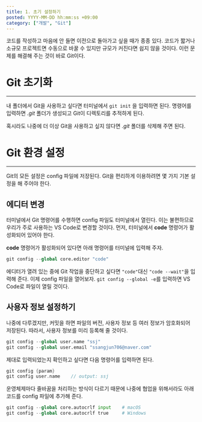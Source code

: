 ```yaml
---
title: 1. 초기 설정하기
posted: YYYY-MM-DD hh:mm:ss +09:00
category: ["개발", "Git"]
---
```


코드를 작성하고 마음에 안 들면 이전으로 돌아가고 싶을 때가 종종 있다. 코드가 짧거나 소규모 프로젝트면 수동으로 바꿀 수 있지만 규모가 커진다면 쉽지 않을 것이다. 이런 문제를 해결해 주는 것이 바로 Git이다.

# Git 초기화
---
내 폴더에서 Git을 사용하고 싶다면 터미널에서 `git init` 을 입력하면 된다. 명령어를 입력하면 *.git* 폴더가 생성되고 Git이 디렉토리를 추적하게 된다.

혹시라도 나중에 더 이상 Git을 사용하고 싶지 않다면 *.git* 폴더를 삭제해 주면 된다.

# Git 환경 설정
---
Git의 모든 설정은 config 파일에 저장된다. Git을 편리하게 이용하려면 몇 가지 기본 설정을 해 주어야 한다.

## 에디터 변경
터미널에서 Git 명령어를 수행하면 config 파일도 터미널에서 열린다. 이는 불편하므로 우리가 주로 사용하는 VS Code로 변경할 것이다. 먼저, 터미널에서 **code** 명령어가 활성화되어 있어야 한다.

**code** 명령어가 활성화되어 있다면 아래 명령어를 터미널에 입력해 주자.
```python
git config --global core.editor "code"
```

에디터가 열려 있는 중에 Git 작업을 중단하고 싶다면 `"code"`대신 `"code --wait"`을 입력해 준다. 이제 config 파일을 열어보자. `git config --global -e`를 입력하면 VS Code로 파일이 열릴 것이다.

## 사용자 정보 설정하기
나중에 다루겠지만, 커밋을 하면 파일의 버전, 사용자 정보 등 여러 정보가 암호화되어 저장된다. 따라서, 사용자 정보를 미리 등록해 줄 것이다. 
```python
git config --global user.name "ssj"
git config --global user.email "ssangjun706@naver.com"
```

제대로 입력되었는지 확인하고 싶다면 다음 명령어를 입력하면 된다.
```c
git config {param}
git config user.name    // output: ssj
```

운영체제마다 줄바꿈을 처리하는 방식이 다르기 때문에 나중에 협업을 위해서라도 아래 코드를 config 파일에 추가해 준다.
```python
git config --global core.autocrlf input    # macOS
git config --global core.autocrlf true     # Windows
```